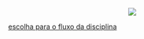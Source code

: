 <p align="center">
<img src="https://github.com/littlebru/arome/blob/main/Repo%20Stuff/images/Banner-arome.png">
</p>  
 
 
 <a href="https://youtu.be/jgSg6zh3Ixk"> escolha para o fluxo da disciplina </a>

